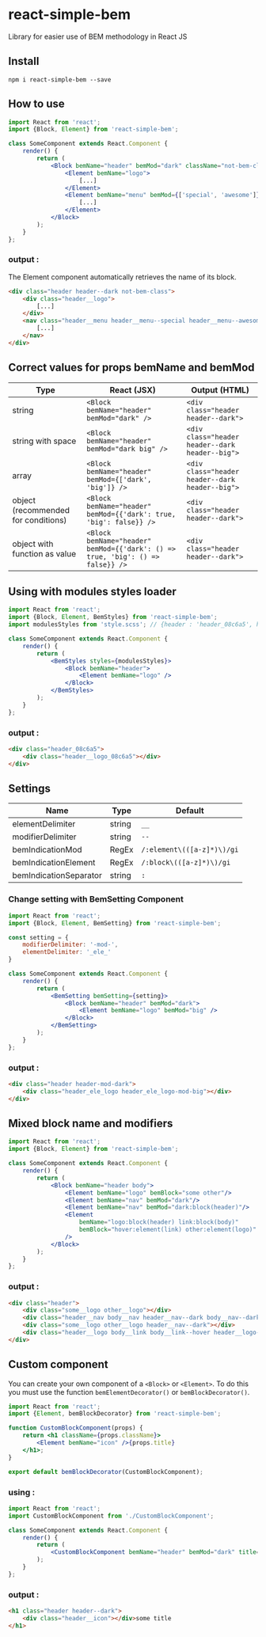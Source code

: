 # react-simple-bem
Library for easier use of BEM methodology in React JS

## Install

```
npm i react-simple-bem --save
```

## How to use 

```jsx
import React from 'react';
import {Block, Element} from 'react-simple-bem';

class SomeComponent extends React.Component {
    render() {
        return (
            <Block bemName="header" bemMod="dark" className="not-bem-class">
                <Element bemName="logo">
                    [...]
                </Element>
                <Element bemName="menu" bemMod={['special', 'awesome']} tagName="nav">
                    [...]
                </Element>
            </Block>
        );
    }
};
```
### output :

The Element component automatically retrieves the name of its block.

```html
<div class="header header--dark not-bem-class">
    <div class="header__logo">
        [...]
    </div>
    <nav class="header__menu header__menu--special header__menu--awesome">
        [...]
    </nav>
</div>
```

## Correct values for props bemName and bemMod

Type | React (JSX) | Output (HTML)
--- | --- | ---
string | `<Block bemName="header" bemMod="dark" />` | `<div class="header header--dark">`
string with space | `<Block bemName="header" bemMod="dark big" />` | `<div class="header header--dark header--big">`
array | `<Block bemName="header" bemMod={['dark', 'big']} />` | `<div class="header header--dark header--big">`
object (recommended for conditions) | `<Block bemName="header" bemMod={{'dark': true, 'big': false}} />` | `<div class="header header--dark">`
object with function as value | `<Block bemName="header" bemMod={{'dark': () => true, 'big': () => false}} />` | `<div class="header header--dark">`


## Using with modules styles loader

```jsx
import React from 'react';
import {Block, Element, BemStyles} from 'react-simple-bem';
import modulesStyles from 'style.scss'; // {header : 'header_08c6a5', header__logo : 'header__logo_08c6a5'}

class SomeComponent extends React.Component {
    render() {
        return (
            <BemStyles styles={modulesStyles}>
                <Block bemName="header">
                    <Element bemName="logo" />
                </Block>
            </BemStyles>
        );
    }
};
```
### output :

```html
<div class="header_08c6a5">
    <div class="header__logo_08c6a5"></div>
</div>
```

## Settings

Name | Type | Default
--- | --- | ---
elementDelimiter | string | `__`
modifierDelimiter | string | `--`
bemIndicationMod | RegEx |  `/:element\(([a-z]*)\)/gi`
bemIndicationElement | RegEx | `/:block\(([a-z]*)\)/gi`
bemIndicationSeparator | string |  `:`

### Change setting with BemSetting Component

```jsx
import React from 'react';
import {Block, Element, BemSetting} from 'react-simple-bem';

const setting = {
    modifierDelimiter: '-mod-',
    elementDelimiter: '_ele_'
}

class SomeComponent extends React.Component {
    render() {
        return (
            <BemSetting bemSetting={setting}>
                <Block bemName="header" bemMod="dark">
                    <Element bemName="logo" bemMod="big" />
                </Block>
            </BemSetting>
        );
    }
};
```
### output :

```html
<div class="header header-mod-dark">
    <div class="header_ele_logo header_ele_logo-mod-big"></div>
</div>
```

## Mixed block name and modifiers

```jsx
import React from 'react';
import {Block, Element} from 'react-simple-bem';

class SomeComponent extends React.Component {
    render() {
        return (
            <Block bemName="header body">
                <Element bemName="logo" bemBlock="some other"/>
                <Element bemName="nav" bemMod="dark"/>
                <Element bemName="nav" bemMod="dark:block(header)"/>
                <Element 
                    bemName="logo:block(header) link:block(body)" 
                    bemBlock="hover:element(link) other:element(logo)"
                />
            </Block>
        );
    }
};
```

### output :

```html
<div class="header">
    <div class="some__logo other__logo"></div>
    <div class="header__nav body__nav header__nav--dark body__nav--dark"></div>
    <div class="some__logo other__logo header__nav--dark"></div>
    <div class="header__logo body__link body__link--hover header__logo--other"></div>
</div>
```

## Custom component

You can create your own component of a `<Block>` or `<Element>`. 
To do this you must use the function `bemElementDecorator()` or `bemBlockDecorator()`.

```jsx
import React from 'react';
import {Element, bemBlockDecorator} from 'react-simple-bem';

function CustomBlockComponent(props) {
    return <h1 className={props.className}>
        <Element bemName="icon" />{props.title}
    </h1>;
}

export default bemBlockDecorator(CustomBlockComponent);
```

### using : 

```jsx
import React from 'react';
import CustomBlockComponent from './CustomBlockComponent';

class SomeComponent extends React.Component {
    render() {
        return (
            <CustomBlockComponent bemName="header" bemMod="dark" title="some title"/>
        );
    }
};
```

### output :
```html
<h1 class="header header--dark">
    <div class="header__icon"></div>some title
</h1>
```

